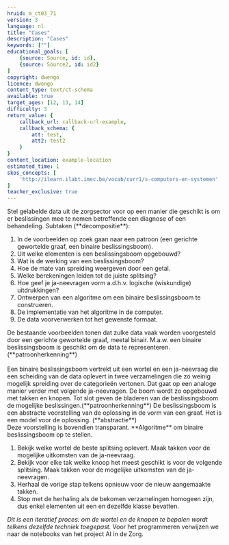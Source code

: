 ```yaml
---
hruid: m_ct03_71
version: 3
language: nl
title: "Cases"
description: "Cases"
keywords: [""]
educational_goals: [
    {source: Source, id: id}, 
    {source: Source2, id: id2}
]
copyright: dwengo
licence: dwengo
content_type: text/ct-schema
available: true
target_ages: [12, 13, 14]
difficulty: 3
return_value: {
    callback_url: callback-url-example,
    callback_schema: {
        att: test,
        att2: test2
    }
}
content_location: example-location
estimated_time: 1
skos_concepts: [
    'http://ilearn.ilabt.imec.be/vocab/curr1/s-computers-en-systemen'
]
teacher_exclusive: true
---
```


<context>
Stel gelabelde data uit de zorgsector voor op een manier die geschikt is om er beslissingen mee te nemen betreffende een diagnose of een behandeling.
</context>
<decomposition>
Subtaken (**decompositie**):
<ol>
    <li>In de voorbeelden op zoek gaan naar een patroon (een gerichte gewortelde graaf, een binaire beslissingsboom).</li>
    <li>Uit welke elementen is een beslissingsboom opgebouwd?</li>
    <li>Wat is de werking van een beslissingsboom?</li>
    <li>Hoe de mate van spreiding weergeven door een getal.</li>
    <li>Welke berekeningen leiden tot de juiste splitsing?</li>
    <li>Hoe geef je ja-neevragen vorm a.d.h.v. logische (wiskundige) uitdrukkingen? </li>
    <li>Ontwerpen van een algoritme om een binaire beslissingsboom te construeren.</li>
    <li>De implementatie van het algoritme in de computer.</li>
    <li>De data voorverwerken tot het gewenste formaat.</li>
</ol>
</decomposition>
<patternRecognition>
De bestaande voorbeelden tonen dat zulke data vaak worden voorgesteld door een gerichte gewortelde graaf, meetal binair. M.a.w. een binaire beslissingsboom is geschikt om de data te representeren. (**patroonherkenning**)<br><br>
Een binaire beslissingsboom vertrekt uit een wortel en een ja-neevraag die een scheiding van de data oplevert in twee verzamelingen die zo weinig mogelijk spreiding over de categorieën vertonen. Dat gaat op een analoge manier verder met volgende ja-neevragen. De boom wordt zo opgebouwd met takken en knopen. Tot slot geven de bladeren van de beslissingsboom de mogelijke beslissingen.(**patroonherkenning**)
</patternRecognition>
<abstraction>
De beslissingsboom is een abstracte voorstelling van de oplossing in de vorm van een graaf. Het is een model voor de oplossing. (**abstractie**)<br>
Deze voorstelling is bovendien transparant.
</abstraction>
<algorithms>
**Algoritme** om binaire beslissingsboom op te stellen.<br>
<ol>
    <li>Bekijk welke wortel de beste splitsing oplevert. Maak takken voor de mogelijke uitkomsten van de ja-neevraag.</li>
    <li>Bekijk voor elke tak welke knoop het meest geschikt is voor de volgende splitsing. Maak takken voor de mogelijke uitkomsten van de ja-neevragen.  </li>
    <li>Herhaal de vorige stap telkens opnieuw voor de nieuw aangemaakte takken.</li>
    <li>Stop met de herhaling als de bekomen verzamelingen homogeen zijn, dus enkel elementen uit een en dezelfde klasse bevatten.</li>
</ol>
    
*Dit is een iteratief proces: om de wortel en de knopen te bepalen wordt telkens dezelfde techniek toegepast.*
</algorithms>
<implementation>
Voor het programmeren verwijzen we naar de notebooks van het project AI in de Zorg.
</implementation>

